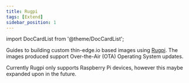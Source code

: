 ```yaml
---
title: Rugpi
tags: [Extend]
sidebar_position: 1
---
```


import DocCardList from '@theme/DocCardList';

Guides to building custom thin-edge.io based images using [Rugpi](https://github.com/silitics/rugpi). The images produced support Over-the-Air (OTA) Operating System updates.

Currently Rugpi only supports Raspberry Pi devices, however this maybe expanded upon in the future.

<DocCardList />
